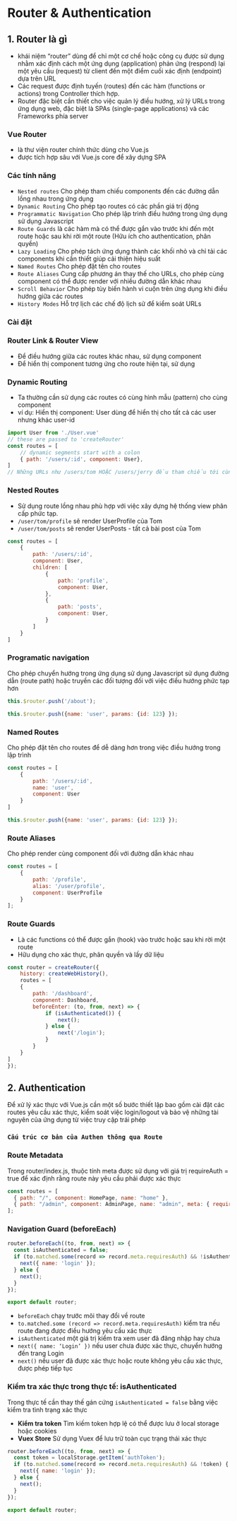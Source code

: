 # Router & Authentication
## 1. Router là gì
- khái niệm “router” dùng để chỉ một cơ chế hoặc công cụ được sử dụng nhằm xác định cách một ứng dụng (application) phản ứng (respond) lại một yêu cầu (request) từ client đến một điểm cuối xác định (endpoint) dựa trên URL
- Các request được định tuyến (routes) đến các hàm (functions or actions) trong Controller thích hợp.
- Router đặc biệt cần thiết cho việc quản lý điều hướng, xử lý URLs trong ứng dụng web, đặc biệt là SPAs (single-page applications) và các Frameworks phía server

### Vue Router
- là thư viện router chính thức dùng cho Vue.js
- được tích hợp sâu với Vue.js core để xây dựng SPA 

### Các tính năng
- `Nested routes` Cho phép tham chiếu components đến các đường dẫn lồng nhau trong ứng dụng
- `Dynamic Routing` Cho phép tạo routes có các phần giá trị động
- `Programmatic Navigation` Cho phép lập trình điều hướng trong ứng dụng sử dụng Javascript
- `Route Guards` là các hàm mà có thể được gắn vào trước khi đến một route hoặc sau khi rời một route (Hữu ích cho authentication, phân quyền)
- `Lazy Loading` Cho phép tách ứng dụng thành các khối nhỏ và chỉ tải các components khi cần thiết giúp cải thiện hiệu suất
- `Named Routes` Cho phép đặt tên cho routes
- `Route Aliases` Cung cấp phương án thay thế cho URLs, cho phép cùng component có thể được render với nhiều đường dẫn khác nhau
- `Scroll Behavior` Cho phép tùy biến hành vi cuộn trên ứng dụng khi điều hướng giữa các routes
- `History Modes` Hỗ trợ lịch các chế độ lịch sử để kiểm soát URLs

### Cài đặt

### Router Link & Router View
- Để điều hướng giữa các routes khác nhau,  sử dụng component <RouterLink>
- Để hiển thị component tương ứng cho route hiện tại, sử dụng <RouterView>

### Dynamic Routing
- Ta thường cần sử dụng các routes có cùng hình mẫu (pattern) cho cùng component
- ví dụ: Hiển thị component: User dùng để hiển thị cho tất cả các user nhưng khác user-id
```js
import User from './User.vue'
// these are passed to 'createRouter'
const routes = [
    // dynamic segments start with a colon
    { path: '/users/:id', component: User},
]
// Những URLs như /users/tom HOẶC /users/jerry đều tham chiếu tới cùng 1 route
```

### Nested Routes
- Sử dụng route lồng nhau phù hợp với việc xây dựng hệ thống view phân cấp phức tạp.
- `/user/tom/profile` sẽ render UserProfile của Tom
- `/user/tom/posts` sẽ render UserPosts - tất cả bài post của Tom
```js
const routes = [
    { 
        path: '/users/:id', 
        component: User,
        children: [
            {
                path: 'profile', 
                component: User,
            },
            {
                path: 'posts', 
                component: User,
            }
        ]
    }
]
```

### Programatic navigation
Cho phép chuyển hướng trong ứng dụng sử dụng Javascript sử dụng đường dẫn (route path) hoặc truyền các đối tượng đối với việc điều hướng phức tạp hơn
```js
this.$router.push('/about');
```
```js
this.$router.push({name: 'user', params: {id: 123} });
```

### Named Routes
Cho phép đặt tên cho routes để dễ dàng hơn trong việc điều hướng trong lập trình
```js
const routes = [
    { 
        path: '/users/:id', 
        name: 'user',
        component: User
    }
]

this.$router.push({name: 'user', params: {id: 123} });
```

### Route Aliases
Cho phép render cùng component đối với đường dẫn khác nhau
```js
const routes = [
    { 
        path: '/profile', 
        alias: '/user/profile',
        component: UserProfile
    }
];
```

### Route Guards
- Là các functions có thể được gắn (hook) vào trước hoặc sau khi rời một route
- Hữu dụng cho xác thực, phân quyền và lấy dữ liệu
```js
const router = createRouter({
    history: createWebHistory(),
    routes = [
    { 
        path: '/dashboard',
        component: Dashboard,
        beforeEnter: (to, from, next) => {
            if (isAuthenticated()) {
                next();
            } else {
                next('/login');
            }
        }
    }
]
});
```

## 2. Authentication
Để xử lý xác thực với Vue.js cần một số bước thiết lập bao gồm cài đặt các routes yêu cầu xác thực, kiểm soát việc login/logout và bảo vệ những tài nguyên của ứng dụng từ việc truy cập trái phép

### `Cấu trúc cơ bản của Authen thông qua Route`
### Route Metadata
Trong router/index.js, thuộc tính meta được sử dụng với giá trị requireAuth = true để xác định rằng route này yêu cầu phải được xác thực
```js
const routes = [
  { path: "/", component: HomePage, name: "home" },
  { path: "/admin", component: AdminPage, name: "admin", meta: { requiresAuth: true } },
];
```

### Navigation Guard (beforeEach)
```js
router.beforeEach((to, from, next) => {
  const isAuthenticated = false;
  if (to.matched.some(record => record.meta.requiresAuth) && !isAuthenticated) {
    next({ name: 'login' }); 
  } else {
    next();
  }
});

export default router;
```
- `beforeEach` chạy trước mõi thay đổi về route
- `to.matched.some (record => record.meta.requiresAuth)` kiểm tra nếu route đang được điều hướng yêu cầu xác thực
- `isAuthenticated` một giá trị kiểm tra xem user đã đăng nhập hay chưa
- `next({ name: ‘Login’ })` nếu user chưa được xác thực, chuyển hướng đến trang Login
- `next()` nếu user đã được xác thực hoặc route không yêu cầu xác thực, được phép tiếp tục

### Kiểm tra xác thực trong thực tế: isAuthenticated
Trong thực tế cần thay thế gán cứng `isAuthenticated = false` bằng việc kiểm tra tình trạng xác thực 
- **Kiểm tra token** Tìm kiếm token hợp lệ có thể được lưu ở local storage hoặc cookies
- **Vuex Store** Sử dụng Vuex để lưu trữ toàn cục trạng thái xác thực
```js
router.beforeEach((to, from, next) => {
  const token = localStorage.getItem('authToken');
  if (to.matched.some(record => record.meta.requiresAuth) && !token) {
    next({ name: 'login' }); 
  } else {
    next();
  }
});

export default router;
```
